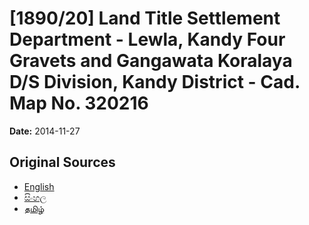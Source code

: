 # [1890/20] Land Title Settlement Department - Lewla, Kandy Four Gravets and Gangawata Koralaya D/S Division, Kandy District - Cad. Map No. 320216

**Date:** 2014-11-27

## Original Sources

- [English](https://documents.gov.lk/view/extra-gazettes/2014/11/1890-20_E.pdf)
- [සිංහල](https://documents.gov.lk/view/extra-gazettes/2014/11/1890-20_S.pdf)
- [தமிழ்](https://documents.gov.lk/view/extra-gazettes/2014/11/1890-20_T.pdf)

